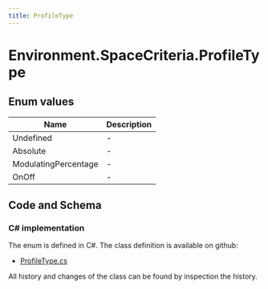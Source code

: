 ```yaml
---
title: ProfileType
---
```


# Environment.SpaceCriteria.ProfileType



## Enum values

| Name            | Description                                                    |
|-----------------|----------------------------------------------------------------|
| Undefined |  -  |
| Absolute |  -  |
| ModulatingPercentage |  -  |
| OnOff |  -  |


## Code and Schema

### C# implementation

The enum is defined in C#. The class definition is available on github:

- [ProfileType.cs](https://github.com/BHoM/BHoM/blob/develop/Environment_oM/SpaceCriteria/Enums/ProfileType.cs)

All history and changes of the class can be found by inspection the history.
